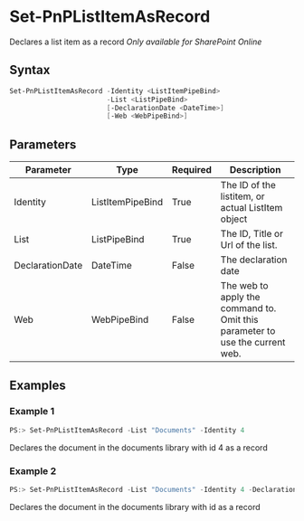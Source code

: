 # Set-PnPListItemAsRecord
Declares a list item as a record
*Only available for SharePoint Online*
## Syntax
```powershell
Set-PnPListItemAsRecord -Identity <ListItemPipeBind>
                        -List <ListPipeBind>
                        [-DeclarationDate <DateTime>]
                        [-Web <WebPipeBind>]
```


## Parameters
Parameter|Type|Required|Description
---------|----|--------|-----------
|Identity|ListItemPipeBind|True|The ID of the listitem, or actual ListItem object|
|List|ListPipeBind|True|The ID, Title or Url of the list.|
|DeclarationDate|DateTime|False|The declaration date|
|Web|WebPipeBind|False|The web to apply the command to. Omit this parameter to use the current web.|
## Examples

### Example 1
```powershell
PS:> Set-PnPListItemAsRecord -List "Documents" -Identity 4
```
Declares the document in the documents library with id 4 as a record

### Example 2
```powershell
PS:> Set-PnPListItemAsRecord -List "Documents" -Identity 4 -DeclarationDate $date
```
Declares the document in the documents library with id as a record
